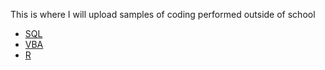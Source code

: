 This is where I will upload samples of coding performed outside of school
 - [SQL](/sql/index.md)
 - [VBA](/vba/index.md)
 - [R](/r/index.md)
